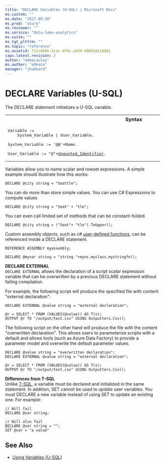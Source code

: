 ```yaml
---
title: "DECLARE Variables (U-SQL) | Microsoft Docs"
ms.custom: ""
ms.date: "2017-09-28"
ms.prod: "azure"
ms.reviewer: ""
ms.service: "data-lake-analytics"
ms.suite: ""
ms.tgt_pltfrm: ""
ms.topic: "reference"
ms.assetid: f11c4bbb-51ac-4f9c-a429-d96018118681
caps.latest.revision: 2
author: "edmacauley"
ms.author: "edmaca"
manager: "jhubbard"
---
```

# DECLARE Variables (U-SQL)
The DECLARE statement initializes a U-SQL variable.

<table><th>Syntax</th><tr><td><pre>
Variable :=                                                                                              
    System_Variable | User_Variable.<br />
System_Variable := '@@'+Name.<br />
User_Variable := "@"+<a href="u-sql-identifiers.md">Unquoted_Identifier</a>.
</pre></td></tr></table>

Variables allow you to name scalar and rowset expressions. A simple example should illustrate how this works:  
  
```  
DECLARE @city string = "Seattle";  
```  
  
You can do more than store simple values. You can use C# Expressions to compute values  
  
```  
DECLARE @city string = "Seat" + "tle";  
```  
  
You can even call limited set of methods that can be constant-folded.  
  
```  
DECLARE @city string = ("Seat"+ "tle").ToUpper();  
```  

Custom assembly objects, such as c# [user-defined functions](https://docs.microsoft.com/azure/data-lake-analytics/data-lake-analytics-u-sql-programmability-guide#user-defined-functions---udf), can be referenced inside a DECLARE statement.
```
REFERENCE ASSEMBLY myassembly;

DECLARE @myvar string = "string "+myns.myclass.mystringfn();
```



**DECLARE EXTERNAL**   
`DECLARE EXTERNAL` allows the declaration of a script scalar expression variable that can be overwritten by a previous DECLARE statement without failing compilation.

For example, the following script will produce the specified file with content "external declaration":
```
DECLARE EXTERNAL @value string = "external declaration";

@r = SELECT * FROM (VALUES(@value)) AS T(x);
OUTPUT @r TO "/output/test.csv" USING Outputters.Csv();
```

The following script on the other hand will produce the file with the content "overwritten declaration".  This allows users to parameterize scripts with a default and allows tools (such as Azure Data Factory) to provide a parameter model and overwrite the default parameter values.
```
DECLARE @value string = "overwritten declaration";
DECLARE EXTERNAL @value string = "external declaration";

@r = SELECT * FROM (VALUES(@value)) AS T(x);
OUTPUT @r TO "/output/test.csv" USING Outputters.Csv();
```

**Differences from T-SQL**    
Unlike [T-SQL](https://msdn.microsoft.com/library/ms188927.aspx), a variable must be declared and initialized in the same statement.  In addition, SET cannot be used to update user variables.  You must DECLARE a new variable instead of using SET to update an existing one.	For example:
```
// Will fail
DECLARE @var string;

// Will also fail
DECLARE @var string = "";
SET @var = "a value"
```

## See Also
* [Using Variables (U-SQL)](using-variables-u-sql.md)